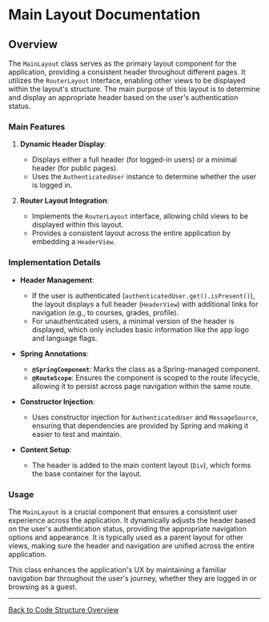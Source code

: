 # Main Layout Documentation

## Overview

The `MainLayout` class serves as the primary layout component for the application, providing a consistent header throughout different pages. It utilizes the `RouterLayout` interface, enabling other views to be displayed within the layout's structure. The main purpose of this layout is to determine and display an appropriate header based on the user's authentication status.

### Main Features

1. **Dynamic Header Display**:
    - Displays either a full header (for logged-in users) or a minimal header (for public pages).
    - Uses the `AuthenticatedUser` instance to determine whether the user is logged in.

2. **Router Layout Integration**:
    - Implements the `RouterLayout` interface, allowing child views to be displayed within this layout.
    - Provides a consistent layout across the entire application by embedding a `HeaderView`.

### Implementation Details

- **Header Management**:
    - If the user is authenticated (`authenticatedUser.get().isPresent()`), the layout displays a full header (`HeaderView`) with additional links for navigation (e.g., to courses, grades, profile).
    - For unauthenticated users, a minimal version of the header is displayed, which only includes basic information like the app logo and language flags.

- **Spring Annotations**:
    - **`@SpringComponent`**: Marks the class as a Spring-managed component.
    - **`@RouteScope`**: Ensures the component is scoped to the route lifecycle, allowing it to persist across page navigation within the same route.

- **Constructor Injection**:
    - Uses constructor injection for `AuthenticatedUser` and `MessageSource`, ensuring that dependencies are provided by Spring and making it easier to test and maintain.

- **Content Setup**:
    - The header is added to the main content layout (`Div`), which forms the base container for the layout.

### Usage

The `MainLayout` is a crucial component that ensures a consistent user experience across the application. It dynamically adjusts the header based on the user's authentication status, providing the appropriate navigation options and appearance. It is typically used as a parent layout for other views, making sure the header and navigation are unified across the entire application.

This class enhances the application's UX by maintaining a familiar navigation bar throughout the user's journey, whether they are logged in or browsing as a guest.

---

[Back to Code Structure Overview](../../../code-structure/code-structure.md)